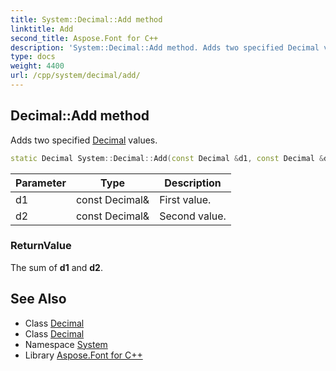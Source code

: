 ```yaml
---
title: System::Decimal::Add method
linktitle: Add
second_title: Aspose.Font for C++
description: 'System::Decimal::Add method. Adds two specified Decimal values in C++.'
type: docs
weight: 4400
url: /cpp/system/decimal/add/
---
```

## Decimal::Add method


Adds two specified [Decimal](../) values.

```cpp
static Decimal System::Decimal::Add(const Decimal &d1, const Decimal &d2)
```


| Parameter | Type | Description |
| --- | --- | --- |
| d1 | const Decimal\& | First value. |
| d2 | const Decimal\& | Second value. |

### ReturnValue

The sum of **d1** and **d2**.

## See Also

* Class [Decimal](../)
* Class [Decimal](../)
* Namespace [System](../../)
* Library [Aspose.Font for C++](../../../)
